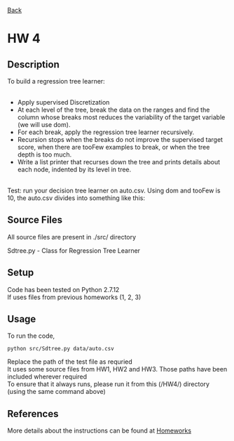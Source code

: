 [Back](../)
# HW 4

## Description

To build a regression tree learner: <br />
<br />
- Apply supervised Discretization
- At each level of the tree, break the data on the ranges and find the column whose breaks most reduces the variability of the target variable (we will use dom).
- For each break, apply the regression tree learner recursively.
- Recursion stops when the breaks do not improve the supervised target score, when there are tooFew examples to break, or when the tree depth is too much.
- Write a list printer that recurses down the tree and prints details about each node, indented by its level in tree.
<br />
Test: run your decision tree learner on auto.csv. Using dom and tooFew is 10, the auto.csv divides into something like this:

## Source Files
All source files are present in ./src/ directory <br />

Sdtree.py - Class for Regression Tree Learner<br />

## Setup
Code has been tested on Python 2.7.12 <br />
If uses files from previous homeworks (1, 2, 3)

## Usage
To run the code,

`python src/Sdtree.py data/auto.csv`

Replace the path of the test file as requried <br />
It uses some source files from HW1, HW2 and HW3. Those paths have been included wherever required<br />
To ensure that it always runs, please run it from this (/HW4/) directory (using the same command above)<br />

## References

More details about the instructions can be found at [Homeworks](https://txt.github.io/fss17/homeworks)
